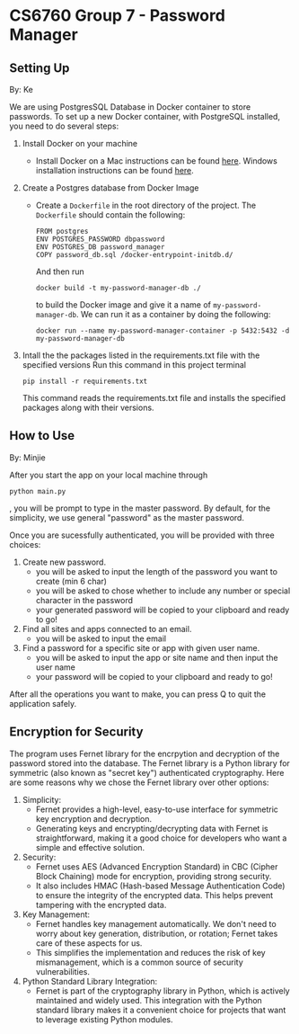 # CS6760 Group 7 - Password Manager

## Setting Up
By: Ke

We are using PostgresSQL Database in Docker container to store passwords. 
To set up a new Docker container, with PostgreSQL installed, you need to do several steps:

1. Install Docker on your machine
   - Install Docker on a Mac instructions can be found [here](https://docs.docker.com/desktop/install/mac-install/). Windows installation instructions can be found [here](https://docs.docker.com/desktop/install/windows-install/).

2. Create a Postgres database from Docker Image
   - Create a `Dockerfile` in the root directory of the project. The `Dockerfile` should contain the following:
     ```
     FROM postgres
     ENV POSTGRES_PASSWORD dbpassword
     ENV POSTGRES_DB password_manager
     COPY password_db.sql /docker-entrypoint-initdb.d/
     ```
     And then run 
     ```
     docker build -t my-password-manager-db ./
     ``` 
     to build the Docker image and give it a name of `my-password-manager-db`.
     We can run it as a container by doing the following:
      ```
      docker run --name my-password-manager-container -p 5432:5432 -d my-password-manager-db
      ```

3. Intall the the packages listed in the requirements.txt file with the specified versions
   Run this command in this project terminal
      ```
      pip install -r requirements.txt
      ```
   This command reads the requirements.txt file and installs the specified packages along with their versions.


## How to Use
By: Minjie

After you start the app on your local machine through 
   ```
   python main.py
   ```
   , you will be prompt to type in the master password. By default, for the simplicity, we use general "password" as the master password.

Once you are sucessfully authenticated, you will be provided with three choices:
   1. Create new password.
         - you will be asked to input the length of the password you want to create (min 6 char)
         - you will be asked to chose whether to include any number or special character in the password
         - your generated password will be copied to your clipboard and ready to go!
   2. Find all sites and apps connected to an email.
         - you will be asked to input the email
   3. Find a password for a specific site or app with given user name.
         - you will be asked to input the app or site name and then input the user name
         - your password will be copied to your clipboard and ready to go!

After all the operations you want to make, you can press Q to quit the application safely.


## Encryption for Security
The program uses Fernet library for the encrpytion and decryption of the password stored into the database. The Fernet library is a Python library for symmetric (also known as "secret key") authenticated cryptography. Here are some reasons why we chose the Fernet library over other options:

1. Simplicity:
   - Fernet provides a high-level, easy-to-use interface for symmetric key encryption and decryption.
   - Generating keys and encrypting/decrypting data with Fernet is straightforward, making it a good choice for developers who want a simple and effective solution.
2. Security:
   - Fernet uses AES (Advanced Encryption Standard) in CBC (Cipher Block Chaining) mode for encryption, providing strong security.
   - It also includes HMAC (Hash-based Message Authentication Code) to ensure the integrity of the encrypted data. This helps prevent tampering with the encrypted data.
3. Key Management:
   - Fernet handles key management automatically. We don't need to worry about key generation, distribution, or rotation; Fernet takes care of these aspects for us.
   - This simplifies the implementation and reduces the risk of key mismanagement, which is a common source of security vulnerabilities.
4. Python Standard Library Integration:
   - Fernet is part of the cryptography library in Python, which is actively maintained and widely used. This integration with the Python standard library makes it a convenient choice for projects that want to leverage existing Python modules.
